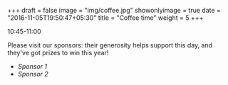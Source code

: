 +++
draft = false
image = "img/coffee.jpg"
showonlyimage = true
date = "2016-11-05T19:50:47+05:30"
title = "Coffee time"
weight = 5
+++

10:45-11:00
<!--more-->

Please visit our sponsors: their generosity helps support this day, and they've got prizes to win this year!

- *Sponsor 1*
- *Sponsor 2*
